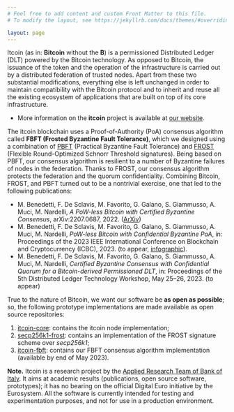 ```yaml
---
# Feel free to add content and custom Front Matter to this file.
# To modify the layout, see https://jekyllrb.com/docs/themes/#overriding-theme-defaults

layout: page
---
```


Itcoin (as in: **Bitcoin** without the **B**) is a permissioned Distributed Ledger (DLT) powered by the Bitcoin technology. As opposed to Bitcoin, the issuance of the token and the operation of the infrastructure is carried out by a distributed federation of trusted nodes.
Apart from these two substantial modifications, everything else is left unchanged in order to maintain compatibility with the Bitcoin protocol and to inherit and reuse all the existing ecosystem of applications that are built on top of its core infrastructure. 

* More information on the **itcoin** project is available at [our website](https://bankit.art/projects/itcoin-a-digital-currency-prototype).

The itcoin blockchain uses a Proof-of-Authority (PoA) consensus algorithm called **FBFT (Frosted Byzantine Fault Tolerance)**, which we designed using a combination of [PBFT](https://pmg.csail.mit.edu/papers/osdi99.pdf) (Practical Byzantine Fault Tolerance) and [FROST](https://eprint.iacr.org/2020/852.pdf) (Flexible Round-Optimized Schnorr Threshold signatures). Being based on PBFT, our consensus algorithm is resilient to a number of Byzantine failures of nodes in the federation. Thanks to FROST, our consensus algorithm protects the federation and the quorum confidentiality. Combining Bitcoin, FROST, and PBFT turned out to be a nontrivial exercise, one that led to the following publications:

* M. Benedetti, F. De Sclavis, M. Favorito, G. Galano, S. Giammusso, A. Muci, M. Nardelli, *A PoW-less Bitcoin with Certified Byzantine Consensus*, arXiv:2207.0687, 2022. ([ArXiv](https://arxiv.org/abs/2207.06870))
* M. Benedetti, F. De Sclavis, M. Favorito, G. Galano, S. Giammusso, A. Muci, M. Nardelli, *PoW-less Bitcoin with Confidential Byzantine PoA*, in: Proceedings of the 2023 IEEE International Conference on Blockchain and Cryptocurrency (ICBC), 2023. (to appear, [infographic](assets/IEEE_ICBC_2023_Poster.pdf)).
*  M. Benedetti, F. De Sclavis, M. Favorito, G. Galano, S. Giammusso, A. Muci, M. Nardelli, *Certified Byzantine Consensus with Confidential Quorum for a Bitcoin-derived Permissioned DLT*, in: Proceedings of the 5th Distributed Ledger Technology Workshop, May 25–26, 2023. (to appear)

True to the nature of Bitcoin, we want our software be **as open as possible**; so, the following prototype implementations are made available as open source repositories:

1. [itcoin-core](https://github.com/bancaditalia/itcoin-core): contains the itcoin node implementation;
2. [secp256k1-frost](https://github.com/bancaditalia/secp256k1-frost): contains an implementation of the FROST signature scheme over *secp256k1*;
3. [itcoin-fbft](https://github.com/bancaditalia/itcoin-fbft): contains our FBFT consensus algorithm implementation (available by end of May 2023).

**Note.** Itcoin is a research project by the [Applied Research Team of Bank of Italy](https://bankit.art/). It aims at academic results (publications, open source software, prototypes); it has no bearing on the official Digital Euro initiative by the Eurosystem. All the software is currently intended for testing and experimentation purposes, and not for use in a production environment.

